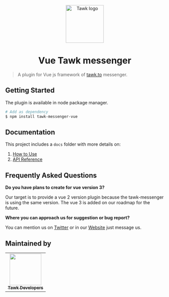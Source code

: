 <p align="center">
    <a href="https://www.tawk.to/"
    target="_blank"
    rel="noopener noreferrer">
        <img width="120"
            src="https://www.tawk.to/wp-content/uploads/2020/04/tawk-sitelogo.png"
            alt="Tawk logo">
    </a>
</p>

<h1 align="center">
    Vue Tawk messenger
</h1>

> A plugin for Vue js framework of [tawk.to](https://www.tawk.to/) messenger.

## Getting Started
The plugin is available in node package manager.
```bash
# Add as dependency
$ npm install tawk-messenger-vue
```

## Documentation

This project includes a `docs` folder with more details on:
1.  [How to Use](docs/how-to-use.md)
1.  [API Reference](docs/api-reference.md)

## Frequently Asked Questions

**Do you have plans to create for vue version 3?**

Our target is to provide a vue 2 version plugin because the tawk-messenger is using the same version. The vue 3 is added on our roadmap for the future.

**Where you can approach us for suggestion or bug report?**

You can mention us on [Twitter](https://twitter.com/tawktotawk) or in our [Website](https://www.tawk.to/) just message us.

## Maintained by
<table>
    <tr>
        <td align="center"><a href="https://github.com/tawk"><img height="100px" width="100px" src="https://avatars.githubusercontent.com/u/9743939?s=200&v=4" style="max-width: 100%;"><br><sub><b>Tawk Developers</b></sub></a></td>
    </tr>
</table>
